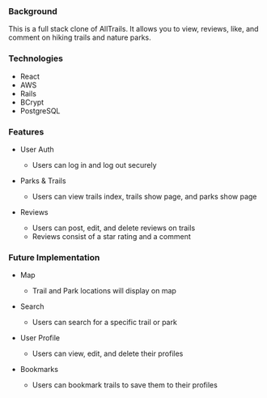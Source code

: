 <h3>Background</h3>

This is a full stack clone of AllTrails. It allows you to view, reviews, like, and comment on hiking trails and nature parks.

<h3>Technologies</h3>

- React
- AWS
- Rails
- BCrypt
- PostgreSQL

<h3>Features</h3>

- User Auth
  - Users can log in and log out securely

- Parks & Trails
  - Users can view trails index, trails show page, and parks show page

- Reviews
  - Users can post, edit, and delete reviews on trails
  - Reviews consist of a star rating and a comment

<h3>Future Implementation</h3>

- Map
  - Trail and Park locations will display on map

- Search
  - Users can search for a specific trail or park

- User Profile
  - Users can view, edit, and delete their profiles
  
- Bookmarks
  - Users can bookmark trails to save them to their profiles
